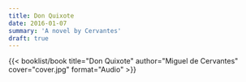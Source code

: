 ```yaml
---
title: Don Quixote
date: 2016-01-07
summary: 'A novel by Cervantes'
draft: true
---
```


{{< booklist/book
title="Don Quixote"
author="Miguel de Cervantes"
cover="cover.jpg"
format="Audio" >}}

